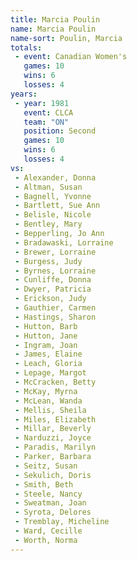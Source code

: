 ```yaml
---
title: Marcia Poulin
name: Marcia Poulin
name-sort: Poulin, Marcia
totals:
 - event: Canadian Women's
   games: 10
   wins: 6
   losses: 4
years:
 - year: 1981
   event: CLCA
   team: "ON"
   position: Second
   games: 10
   wins: 6
   losses: 4
vs:
 - Alexander, Donna
 - Altman, Susan
 - Bagnell, Yvonne
 - Bartlett, Sue Ann
 - Belisle, Nicole
 - Bentley, Mary
 - Bepperling, Jo Ann
 - Bradawaski, Lorraine
 - Brewer, Lorraine
 - Burgess, Judy
 - Byrnes, Lorraine
 - Cunliffe, Donna
 - Dwyer, Patricia
 - Erickson, Judy
 - Gauthier, Carmen
 - Hastings, Sharon
 - Hutton, Barb
 - Hutton, Jane
 - Ingram, Joan
 - James, Elaine
 - Leach, Gloria
 - Lepage, Margot
 - McCracken, Betty
 - McKay, Myrna
 - McLean, Wanda
 - Mellis, Sheila
 - Miles, Elizabeth
 - Millar, Beverly
 - Narduzzi, Joyce
 - Paradis, Marilyn
 - Parker, Barbara
 - Seitz, Susan
 - Sekulich, Doris
 - Smith, Beth
 - Steele, Nancy
 - Sweatman, Joan
 - Syrota, Delores
 - Tremblay, Micheline
 - Ward, Cecille
 - Worth, Norma
---
```

